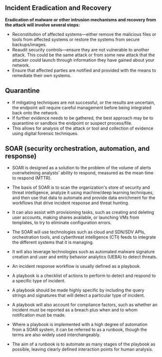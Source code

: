 ## Incident Eradication and Recovery

**Eradication of malware or other intrusion mechanisms and recovery from the attack will involve several steps:**
 - Reconstitution of affected systems—either remove the malicious files or tools from affected systems or restore the systems from secure backups/images.
 - Reaudit security controls—ensure they are not vulnerable to another attack. This could be the same attack or from some new attack that the attacker could launch through information they have gained about your network.
 - Ensure that affected parties are notified and provided with the means to remediate their own systems. 

## Quarantine

 - If mitigating techniques are not successful, or the results are uncertain, the endpoint will require careful management before being integrated back onto the network. 
 - If further evidence needs to be gathered, the best approach may be to quarantine or sandbox the endpoint or suspect process/file. 
 - This allows for analysis of the attack or tool and collection of evidence using digital forensic techniques.

## SOAR (security orchestration, automation, and response) 

 - SOAR is designed as a solution to the problem of the volume of alerts overwhelming analysts' ability to respond, measured as the mean time to respond (MTTR).
 - The basis of SOAR is to scan the organization's store of security and threat intelligence, analyze it using machine/deep learning techniques, and then use that data to automate and provide data enrichment for the workflows that drive incident response and threat hunting. 
 - It can also assist with provisioning tasks, such as creating and deleting user accounts, making shares available, or launching VMs from templates, to try to eliminate configuration errors. 
 - The SOAR will use technologies such as cloud and SDN/SDV APIs, orchestration tools, and cyberthreat intelligence (CTI) feeds to integrate the different systems that it is managing. 
 - It will also leverage technologies such as automated malware signature creation and user and entity behavior analytics (UEBA) to detect threats.

 - An incident response workflow is usually defined as a playbook. 
 - A playbook is a checklist of actions to perform to detect and respond to a specific type of incident.
 - A playbook should be made highly specific by including the query strings and signatures that will detect a particular type of incident.
 - A playbook will also account for compliance factors, such as whether an incident must be reported as a breach plus when and to whom notification must be made.
 - Where a playbook is implemented with a high degree of automation from a SOAR system, it can be referred to as a runbook, though the terms are also widely used interchangeably. 
 - The aim of a runbook is to automate as many stages of the playbook as possible, leaving clearly defined interaction points for human analysis.
